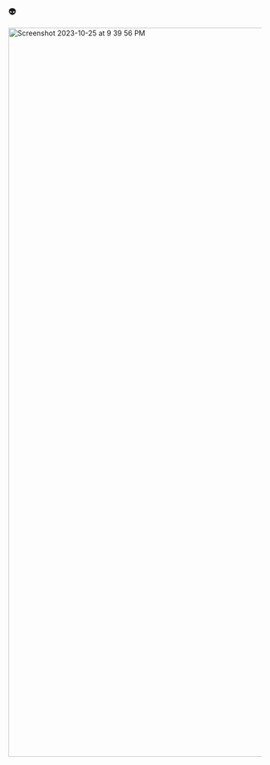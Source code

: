 ### 👽

<!--
**kalepadot/kalepadot** is a ✨ _special_ ✨ repository because its `README.md` (this file) appears on your GitHub profile.

Here are some ideas to get you started:

- 🔭 I’m currently working on ...
- 🌱 I’m currently learning ...
- 👯 I’m looking to collaborate on ...
- 🤔 I’m looking for help with ...
- 💬 Ask me about ...
- 📫 How to reach me: ...
- 😄 Pronouns: ...
- ⚡ Fun fact: ...
-->

<img width="1450" alt="Screenshot 2023-10-25 at 9 39 56 PM" src="https://github.com/kalepadot/kalepadot/assets/29220408/1bb3192d-95c5-4f41-9e50-1cc01ad5519e">
